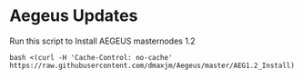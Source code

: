 # Aegeus Updates

Run this script to Install AEGEUS masternodes 1.2

    bash <(curl -H 'Cache-Control: no-cache' https://raw.githubusercontent.com/dmaxjm/Aegeus/master/AEG1.2_Install)
